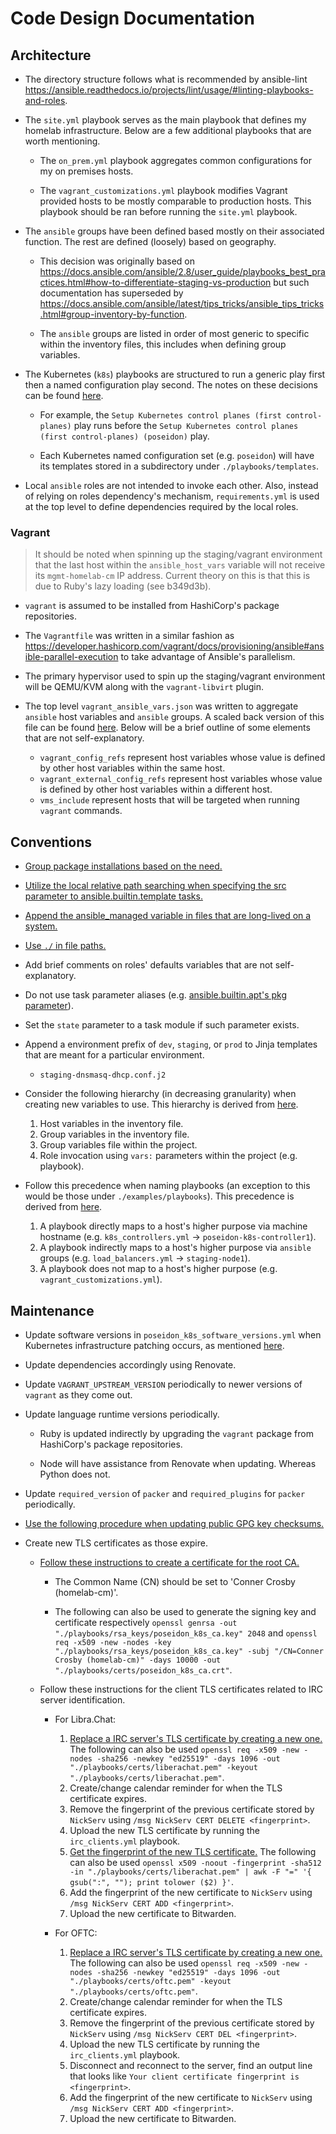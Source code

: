 # Code Design Documentation

## Architecture

- The directory structure follows what is recommended by ansible-lint
  <https://ansible.readthedocs.io/projects/lint/usage/#linting-playbooks-and-roles>.

- The `site.yml` playbook serves as the main playbook that defines my homelab
  infrastructure. Below are a few additional playbooks that are worth
  mentioning.

  - The `on_prem.yml` playbook aggregates common configurations for my on
    premises hosts.

  - The `vagrant_customizations.yml` playbook modifies Vagrant provided hosts to
    be mostly comparable to production hosts. This playbook should be ran before
    running the `site.yml` playbook.

- The `ansible` groups have been defined based mostly on their associated
  function. The rest are defined (loosely) based on geography.

  - This decision was originally based on
    <https://docs.ansible.com/ansible/2.8/user_guide/playbooks_best_practices.html#how-to-differentiate-staging-vs-production>
    but such documentation has superseded by
    <https://docs.ansible.com/ansible/latest/tips_tricks/ansible_tips_tricks.html#group-inventory-by-function>.

  - The `ansible` groups are listed in order of most generic to specific within
    the inventory files, this includes when defining group variables.

- The Kubernetes (`k8s`) playbooks are structured to run a generic play first
  then a named configuration play second. The notes on these decisions can be
  found
  [here](https://trello.com/c/QcvcMHUW/59-refactor-k8s-related-playbooks-ansible-units-in-assuming-there-only-exist-one-cluster).

  - For example, the `Setup Kubernetes control planes (first control-planes)`
    play runs before the
    `Setup Kubernetes control planes (first control-planes) (poseidon)` play.

  - Each Kubernetes named configuration set (e.g. `poseidon`) will have its
    templates stored in a subdirectory under `./playbooks/templates`.

- Local `ansible` roles are not intended to invoke each other. Also, instead of
  relying on roles dependency's mechanism, `requirements.yml` is used at the top
  level to define dependencies required by the local roles.

### Vagrant

> It should be noted when spinning up the staging/vagrant environment that the
> last host within the `ansible_host_vars` variable will not receive its
> `mgmt-homelab-cm` IP address. Current theory on this is that this is due to
> Ruby's lazy loading (see b349d3b).

- `vagrant` is assumed to be installed from HashiCorp's package repositories.

- The `Vagrantfile` was written in a similar fashion as
  <https://developer.hashicorp.com/vagrant/docs/provisioning/ansible#ansible-parallel-execution>
  to take advantage of Ansible's parallelism.

- The primary hypervisor used to spin up the staging/vagrant environment will be
  QEMU/KVM along with the `vagrant-libvirt` plugin.

- The top level `vagrant_ansible_vars.json` was written to aggregate `ansible`
  host variables and `ansible` groups. A scaled back version of this file can be
  found [here](../examples/vagrant_ansible_vars.json). Below will be a brief
  outline of some elements that are not self-explanatory.
  - `vagrant_config_refs` represent host variables whose value is defined by
    other host variables within the same host.
  - `vagrant_external_config_refs` represent host variables whose value is
    defined by other host variables within a different host.
  - `vms_include` represent hosts that will be targeted when running `vagrant`
    commands.

## Conventions

- [Group package installations based on the need.](../examples/playbooks/append_distro_specificness.yml)
- [Utilize the local relative path searching when specifying the src parameter to ansible.builtin.template tasks.](../examples/playbooks/utilize_tpl_searching_controller.yml)
- [Append the ansible_managed variable in files that are long-lived on a system.](../examples/playbooks/templates/foo.conf.j2)
- [Use `./` in file paths.](../examples/playbooks/use_keywords_order_plays.yml)
- Add brief comments on roles' defaults variables that are not self-explanatory.
- Do not use task parameter aliases (e.g.
  [ansible.builtin.apt's pkg parameter](https://docs.ansible.com/ansible/latest/collections/ansible/builtin/apt_module.html#ansible-collections-ansible-builtin-apt-module-parameter-pkg)).
- Set the `state` parameter to a task module if such parameter exists.
- Append a environment prefix of `dev`, `staging`, or `prod` to Jinja templates
  that are meant for a particular environment.
  - `staging-dnsmasq-dhcp.conf.j2`
- Consider the following hierarchy (in decreasing granularity) when creating new
  variables to use. This hierarchy is derived from
  [here](https://trello.com/c/PYAlPypV/37-check-the-consistency-of-variable-values-being-passed-into-ansible-roles).

  1. Host variables in the inventory file.
  2. Group variables in the inventory file.
  3. Group variables file within the project.
  4. Role invocation using `vars:` parameters within the project (e.g.
     playbook).

- Follow this precedence when naming playbooks (an exception to this would be
  those under `./examples/playbooks`). This precedence is derived from
  [here](https://trello.com/c/zfi9zgsR/83-integrate-installing-haproxy-and-keepalived-from-poseidonk8scontrollers-into-loadbalancersyml).

  1. A playbook directly maps to a host's higher purpose via machine hostname
     (e.g. `k8s_controllers.yml` -> `poseidon-k8s-controller1`).
  2. A playbook indirectly maps to a host's higher purpose via `ansible` groups
     (e.g. `load_balancers.yml` -> `staging-node1`).
  3. A playbook does not map to a host's higher purpose (e.g.
     `vagrant_customizations.yml`).

## Maintenance

- Update software versions in `poseidon_k8s_software_versions.yml` when
  Kubernetes infrastructure patching occurs, as mentioned
  [here](./infrastructure.md).

- Update dependencies accordingly using Renovate.

- Update `VAGRANT_UPSTREAM_VERSION` periodically to newer versions of `vagrant`
  as they come out.

- Update language runtime versions periodically.

  - Ruby is updated indirectly by upgrading the `vagrant` package from
    HashiCorp's package repositories.

  - Node will have assistance from Renovate when updating. Whereas Python does
    not.

- Update `required_version` of `packer` and `required_plugins` for `packer`
  periodically.

- [Use the following procedure when updating public GPG key checksums.](https://trello.com/c/8IaHDWO7/151-create-a-process-to-verify-public-gpg-keys-upon-updating-related-ansible-tasks-checksum)

- Create new TLS certificates as those expire.

  - [Follow these instructions to create a certificate for the root CA.](https://kubernetes.io/docs/tasks/administer-cluster/certificates/#openssl)

    - The Common Name (CN) should be set to 'Conner Crosby (homelab-cm)'.

    - The following can also be used to generate the signing key and certificate
      respectively
      `openssl genrsa -out "./playbooks/rsa_keys/poseidon_k8s_ca.key" 2048` and
      `openssl req -x509 -new -nodes -key "./playbooks/rsa_keys/poseidon_k8s_ca.key" -subj "/CN=Conner Crosby (homelab-cm)" -days 10000 -out "./playbooks/certs/poseidon_k8s_ca.crt"`.

  - Follow these instructions for the client TLS certificates related to IRC
    server identification.

    - For Libra.Chat:

      1. [Replace a IRC server's TLS certificate by creating a new one.](https://libera.chat/guides/certfp#creating-a-self-signed-certificate)
         The following can also be used
         `openssl req -x509 -new -nodes -sha256 -newkey "ed25519" -days 1096 -out "./playbooks/certs/liberachat.pem" -keyout "./playbooks/certs/liberachat.pem"`.
      2. Create/change calendar reminder for when the TLS certificate expires.
      3. Remove the fingerprint of the previous certificate stored by `NickServ`
         using `/msg NickServ CERT DELETE <fingerprint>`.
      4. Upload the new TLS certificate by running the `irc_clients.yml`
         playbook.
      5. [Get the fingerprint of the new TLS certificate.](https://libera.chat/guides/certfp#inspecting-your-certificate)
         The following can also be used
         `openssl x509 -noout -fingerprint -sha512 -in "./playbooks/certs/liberachat.pem" | awk -F "=" '{ gsub(":", ""); print tolower ($2) }'`.
      6. Add the fingerprint of the new certificate to `NickServ` using
         `/msg NickServ CERT ADD <fingerprint>`.
      7. Upload the new certificate to Bitwarden.

    - For OFTC:

      1. [Replace a IRC server's TLS certificate by creating a new one.](https://libera.chat/guides/certfp#creating-a-self-signed-certificate)
         The following can also be used
         `openssl req -x509 -new -nodes -sha256 -newkey "ed25519" -days 1096 -out "./playbooks/certs/oftc.pem" -keyout "./playbooks/certs/oftc.pem"`.
      2. Create/change calendar reminder for when the TLS certificate expires.
      3. Remove the fingerprint of the previous certificate stored by `NickServ`
         using `/msg NickServ CERT DEL <fingerprint>`.
      4. Upload the new TLS certificate by running the `irc_clients.yml`
         playbook.
      5. Disconnect and reconnect to the server, find an output line that looks
         like `Your client certificate fingerprint is <fingerprint>`.
      6. Add the fingerprint of the new certificate to `NickServ` using
         `/msg NickServ CERT ADD <fingerprint>`.
      7. Upload the new certificate to Bitwarden.
